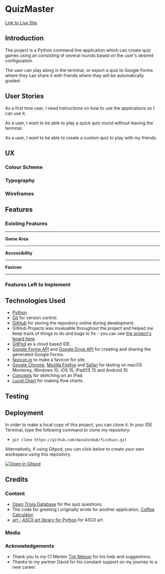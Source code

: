 
# QuizMaster


[Link to Live Site](https://www.)


## Introduction

The project is a Python command line application which can create quiz games using an consisting of several rounds based on the user's desired configuration.

The user can play along in the terminal, or export a quiz to Google Forms where they can share it with friends where they will be automatically graded.


## User Stories

As a first time user, I need instructions on how to use the applications so I can use it.

As a user, I want to be able to play a quick quiz round without leaving the terminal.

As a user, I want to be able to create a custom quiz to play with my friends.


## UX  


### Colour Scheme
 

### Typography


### Wireframes


## Features 

### Existing Features

***

__Game Area__

***

__Accessibility__

***

__Favicon__


***

### Features Left to Implement


## Technologies Used

- [Python](https://www.python.org/)
- [Git](https://git-scm.com/) for version control.
- [GitHub](https://github.com/) for storing the repository online during development.
- GitHub Projects was invaluable throughout the project and helped me keep track of things to do and bugs to fix - you can see [the project's board here](https://github.com/users/davidindub/projects/2).
- [GitPod](https://gitpod.io/) as a cloud based IDE.
- [Google Forms API](https://developers.google.com/forms) and [Google Drive API](https://developers.google.com/drive) for creating and sharing the generated Google Forms.
- [favicon.io](https://favicon.io/favicon-generator/) to make a favicon for site.
- [Google Chrome](https://www.google.com/intl/en_ie/chrome/), [Mozilla Firefox](https://www.mozilla.org/en-US/firefox/new/) and [Safari](https://www.apple.com/safari/) for testing on macOS Monterey, Windows 10, iOS 15, iPadOS 15 and Android 10.
- [Concepts](https://concepts.app/en/) for sketching on an iPad.
- [Lucid Chart](https://lucid.app/) for making flow charts.

## Testing 


## Deployment


In order to make a local copy of this project, you can clone it. In your IDE Terminal, type the following command to clone my repository:

- `git clone https://github.com/davidindub/fizzbuzz.git`

Alternatively, if using Gitpod, you can click below to create your own workspace using this repository.

[![Open in Gitpod](https://gitpod.io/button/open-in-gitpod.svg)](https://gitpod.io/#https://github.com/davidindub/fizzbuzz)


## Credits 

### Content 

- [Open Trivia Database](https://opentdb.com/) for the quiz questions.
- The code for greeting I originally wrote for another application, [Coffee Calculator](https://github.com/davidindub/coffee-calculator/blob/main/greeting.py)
- [art - ASCII art library for Python](https://github.com/sepandhaghighi/art) for ASCII art.


### Media


### Acknowledgements

- Thank you to my CI Mentor [Tim Nelson](https://github.com/TravelTimN) for his help and suggestions.
- Thanks to my partner David for his constant support on my journey to a new career.